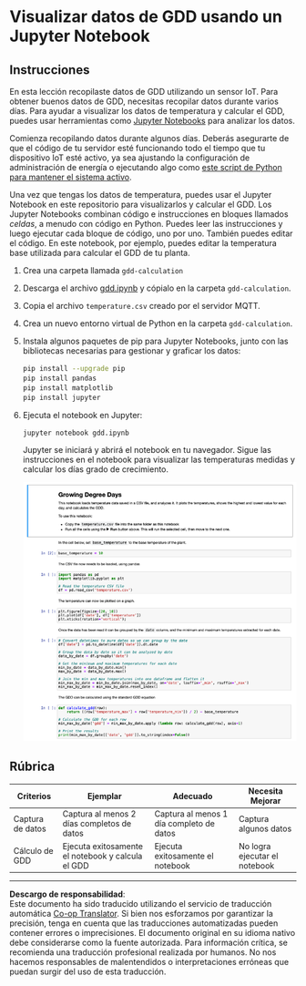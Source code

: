 <!--
CO_OP_TRANSLATOR_METADATA:
{
  "original_hash": "1e21b012c6685f8bf73e0e76cdca3347",
  "translation_date": "2025-08-26T14:29:25+00:00",
  "source_file": "2-farm/lessons/1-predict-plant-growth/assignment.md",
  "language_code": "es"
}
-->
# Visualizar datos de GDD usando un Jupyter Notebook

## Instrucciones

En esta lección recopilaste datos de GDD utilizando un sensor IoT. Para obtener buenos datos de GDD, necesitas recopilar datos durante varios días. Para ayudar a visualizar los datos de temperatura y calcular el GDD, puedes usar herramientas como [Jupyter Notebooks](https://jupyter.org) para analizar los datos.

Comienza recopilando datos durante algunos días. Deberás asegurarte de que el código de tu servidor esté funcionando todo el tiempo que tu dispositivo IoT esté activo, ya sea ajustando la configuración de administración de energía o ejecutando algo como [este script de Python para mantener el sistema activo](https://github.com/jaqsparow/keep-system-active).

Una vez que tengas los datos de temperatura, puedes usar el Jupyter Notebook en este repositorio para visualizarlos y calcular el GDD. Los Jupyter Notebooks combinan código e instrucciones en bloques llamados *celdas*, a menudo con código en Python. Puedes leer las instrucciones y luego ejecutar cada bloque de código, uno por uno. También puedes editar el código. En este notebook, por ejemplo, puedes editar la temperatura base utilizada para calcular el GDD de tu planta.

1. Crea una carpeta llamada `gdd-calculation`

1. Descarga el archivo [gdd.ipynb](./code-notebook/gdd.ipynb) y cópialo en la carpeta `gdd-calculation`.

1. Copia el archivo `temperature.csv` creado por el servidor MQTT.

1. Crea un nuevo entorno virtual de Python en la carpeta `gdd-calculation`.

1. Instala algunos paquetes de pip para Jupyter Notebooks, junto con las bibliotecas necesarias para gestionar y graficar los datos:

    ```sh
    pip install --upgrade pip
    pip install pandas
    pip install matplotlib
    pip install jupyter
    ```

1. Ejecuta el notebook en Jupyter:

    ```sh
    jupyter notebook gdd.ipynb
    ```

    Jupyter se iniciará y abrirá el notebook en tu navegador. Sigue las instrucciones en el notebook para visualizar las temperaturas medidas y calcular los días grado de crecimiento.

    ![El jupyter notebook](../../../../../translated_images/gdd-jupyter-notebook.c5b52cf21094f158a61f47f455490fd95f1729777ff90861a4521820bf354cdc.es.png)

## Rúbrica

| Criterios | Ejemplar | Adecuado | Necesita Mejorar |
| --------- | -------- | -------- | ---------------- |
| Captura de datos | Captura al menos 2 días completos de datos | Captura al menos 1 día completo de datos | Captura algunos datos |
| Cálculo de GDD | Ejecuta exitosamente el notebook y calcula el GDD | Ejecuta exitosamente el notebook | No logra ejecutar el notebook |

---

**Descargo de responsabilidad**:  
Este documento ha sido traducido utilizando el servicio de traducción automática [Co-op Translator](https://github.com/Azure/co-op-translator). Si bien nos esforzamos por garantizar la precisión, tenga en cuenta que las traducciones automatizadas pueden contener errores o imprecisiones. El documento original en su idioma nativo debe considerarse como la fuente autorizada. Para información crítica, se recomienda una traducción profesional realizada por humanos. No nos hacemos responsables de malentendidos o interpretaciones erróneas que puedan surgir del uso de esta traducción.
